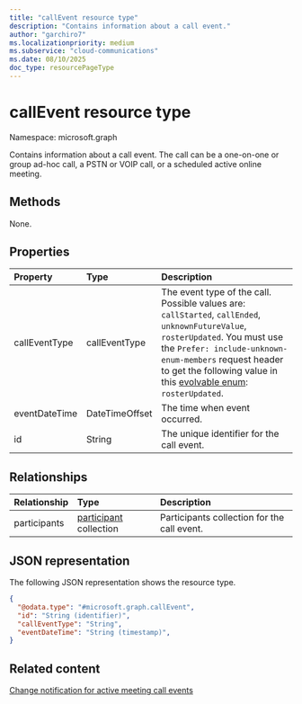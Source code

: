 ```yaml
---
title: "callEvent resource type"
description: "Contains information about a call event."
author: "garchiro7"
ms.localizationpriority: medium
ms.subservice: "cloud-communications"
ms.date: 08/10/2025
doc_type: resourcePageType
---
```


# callEvent resource type

Namespace: microsoft.graph

Contains information about a call event. The call can be a one-on-one or group ad-hoc call, a PSTN or VOIP call, or a scheduled active online meeting. 

## Methods

None.

## Properties
|Property|Type|Description|
|:---|:---|:---|
| callEventType | callEventType| The event type of the call. Possible values are: `callStarted`, `callEnded`, `unknownFutureValue`, `rosterUpdated`. You must use the `Prefer: include-unknown-enum-members` request header to get the following value in this [evolvable enum](/graph/best-practices-concept#handling-future-members-in-evolvable-enumerations): `rosterUpdated`.|
| eventDateTime | DateTimeOffset | The time when event occurred. |
| id | String | The unique identifier for the call event. |

## Relationships
|Relationship|Type|Description|
|:---|:---|:---|
| participants | [participant](../resources/participant.md) collection| Participants collection for the call event. |

## JSON representation
The following JSON representation shows the resource type.
<!-- {
  "blockType": "resource",
  "keyProperty": "id",
  "@odata.type": "microsoft.graph.callEvent",
  "openType": false
}
-->
``` json
{
  "@odata.type": "#microsoft.graph.callEvent",
  "id": "String (identifier)",
  "callEventType": "String",
  "eventDateTime": "String (timestamp)",
}
```

## Related content

[Change notification for active meeting call events](/graph/changenotifications-for-onlinemeeting)

